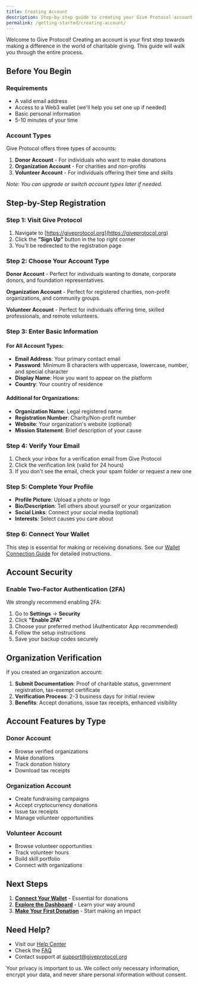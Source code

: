 ```yaml
---
title: Creating Account
description: Step-by-step guide to creating your Give Protocol account
permalink: /getting-started/creating-account/
---
```


Welcome to Give Protocol! Creating an account is your first step towards making a difference in the world of charitable giving. This guide will walk you through the entire process.

## Before You Begin

### Requirements

- A valid email address
- Access to a Web3 wallet (we'll help you set one up if needed)
- Basic personal information
- 5-10 minutes of your time

### Account Types

Give Protocol offers three types of accounts:

1. **Donor Account** - For individuals who want to make donations
2. **Organization Account** - For charities and non-profits
3. **Volunteer Account** - For individuals offering their time and skills

_Note: You can upgrade or switch account types later if needed._

## Step-by-Step Registration

### Step 1: Visit Give Protocol

1. Navigate to [https://giveprotocol.org](https://giveprotocol.org)
2. Click the **"Sign Up"** button in the top right corner
3. You'll be redirected to the registration page

### Step 2: Choose Your Account Type

**Donor Account** - Perfect for individuals wanting to donate, corporate donors, and foundation representatives.

**Organization Account** - Perfect for registered charities, non-profit organizations, and community groups.

**Volunteer Account** - Perfect for individuals offering time, skilled professionals, and remote volunteers.

### Step 3: Enter Basic Information

#### For All Account Types:

- **Email Address**: Your primary contact email
- **Password**: Minimum 8 characters with uppercase, lowercase, number, and special character
- **Display Name**: How you want to appear on the platform
- **Country**: Your country of residence

#### Additional for Organizations:

- **Organization Name**: Legal registered name
- **Registration Number**: Charity/Non-profit number
- **Website**: Your organization's website (optional)
- **Mission Statement**: Brief description of your cause

### Step 4: Verify Your Email

1. Check your inbox for a verification email from Give Protocol
2. Click the verification link (valid for 24 hours)
3. If you don't see the email, check your spam folder or request a new one

### Step 5: Complete Your Profile

- **Profile Picture**: Upload a photo or logo
- **Bio/Description**: Tell others about yourself or your organization
- **Social Links**: Connect your social media (optional)
- **Interests**: Select causes you care about

### Step 6: Connect Your Wallet

This step is essential for making or receiving donations. See our [Wallet Connection Guide](/docs/getting-started/wallet-connection/) for detailed instructions.

## Account Security

### Enable Two-Factor Authentication (2FA)

We strongly recommend enabling 2FA:

1. Go to **Settings** → **Security**
2. Click **"Enable 2FA"**
3. Choose your preferred method (Authenticator App recommended)
4. Follow the setup instructions
5. Save your backup codes securely

## Organization Verification

If you created an organization account:

1. **Submit Documentation**: Proof of charitable status, government registration, tax-exempt certificate
2. **Verification Process**: 2-3 business days for initial review
3. **Benefits**: Accept donations, issue tax receipts, enhanced visibility

## Account Features by Type

### Donor Account

- Browse verified organizations
- Make donations
- Track donation history
- Download tax receipts

### Organization Account

- Create fundraising campaigns
- Accept cryptocurrency donations
- Issue tax receipts
- Manage volunteer opportunities

### Volunteer Account

- Browse volunteer opportunities
- Track volunteer hours
- Build skill portfolio
- Connect with organizations

## Next Steps

1. **[Connect Your Wallet](/docs/getting-started/wallet-connection/)** - Essential for donations
2. **[Explore the Dashboard](/docs/getting-started/dashboard/)** - Learn your way around
3. **[Make Your First Donation](/docs/getting-started/first-steps/)** - Start making an impact

## Need Help?

- Visit our [Help Center](/docs/help-center/)
- Check the [FAQ](/docs/help-center/faq/)
- Contact support at support@giveprotocol.org

Your privacy is important to us. We collect only necessary information, encrypt your data, and never share personal information without consent.
